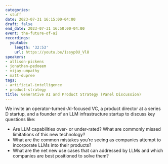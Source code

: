 ```yaml
---
categories:
- stuff
date: 2023-07-31 16:15:00-04:00
draft: false
end_date: 2023-07-31 16:50:00-04:00
event: the-future-of-ai
recordings:
  youtube:
    length: '32:53'
    url: https://youtu.be/1ssyp0U_Vl8
speakers:
- allison-pickens
- jonathan-pedoeem
- vijay-umpathy
- matt-dupree
tags:
- artificial-intelligence
- product-strategy
title: Generative AI and Product Strategy (Panel Discussion)
---
```



We invite an operator-turned-AI-focused VC, a product director at a series D startup, and a founder of an LLM infrastructure startup to discuss key questions like:

* Are LLM capabilities over- or under-rated? What are commonly missed limitations of this new technology?
* What are the common mistakes you’re seeing as companies attempt to incorporate LLMs into their products?
* What are the net new use cases that can addressed by LLMs and which companies are best positioned to solve them?
